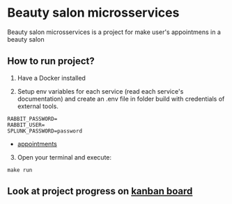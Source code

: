 # Beauty salon microsservices

Beauty salon microsservices is a project for make user's appointmens in a beauty salon

## How to run project? 

1. Have a Docker installed

2. Setup env variables for each service (read each service's documentation) and create an .env file in folder build with credentials of external tools.
~~~env
RABBIT_PASSWORD=
RABBIT_USER=
SPLUNK_PASSWORD=password
~~~
- [appointments](appointments/README.md)

3. Open your terminal and execute: 
~~~make
make run
~~~

## **Look at project progress on [kanban board](https://github.com/LeandroAlcantara-1997/beauty_salon_microsservices/projects?type=classic)**